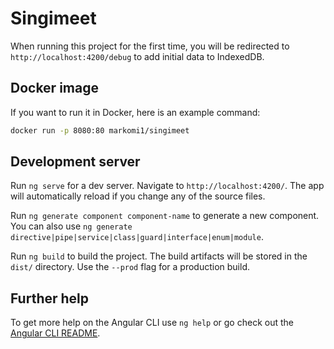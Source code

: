 # Singimeet

When running this project for the first time, you will be redirected to `http://localhost:4200/debug` to add initial data to IndexedDB.

## Docker image

If you want to run it in Docker, here is an example command: 
 
```bash
docker run -p 8080:80 markomi1/singimeet
```

## Development server

Run `ng serve` for a dev server. Navigate to `http://localhost:4200/`. The app will automatically reload if you change any of the source files.  

Run `ng generate component component-name` to generate a new component.  
You can also use `ng generate directive|pipe|service|class|guard|interface|enum|module`.

Run `ng build` to build the project. The build artifacts will be stored in the `dist/` directory. Use the `--prod` flag for a production build.

## Further help

To get more help on the Angular CLI use `ng help` or go check out the [Angular CLI README](https://github.com/angular/angular-cli/blob/master/README.md).
